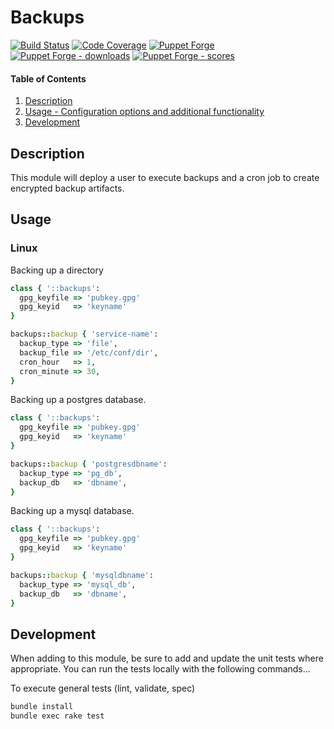 # Backups

[![Build Status](https://travis-ci.org/dmcanally/denver-backups.svg?branch=master)](https://travis-ci.org/dmcanally/denver-backups)
[![Code Coverage](https://coveralls.io/repos/github/dmcanally/denver-backups/badge.svg?branch=master)](https://coveralls.io/github/dmcanally/denver-backups)
[![Puppet Forge](https://img.shields.io/puppetforge/v/denver/backups.svg)](https://forge.puppetlabs.com/denver/backups)
[![Puppet Forge - downloads](https://img.shields.io/puppetforge/dt/denver/backups.svg)](https://forge.puppetlabs.com/denver/backups)
[![Puppet Forge - scores](https://img.shields.io/puppetforge/f/denver/backups.svg)](https://forge.puppetlabs.com/denver/backups)

#### Table of Contents

1. [Description](#description)
1. [Usage - Configuration options and additional functionality](#usage)
1. [Development](#development)

## Description

This module will deploy a user to execute backups and a cron job to create encrypted backup artifacts.

## Usage

### Linux 
Backing up a directory
```ruby
class { '::backups':
  gpg_keyfile => 'pubkey.gpg'
  gpg_keyid   => 'keyname'
}

backups::backup { 'service-name':
  backup_type => 'file',
  backup_file => '/etc/conf/dir', 
  cron_hour   => 1,
  cron_minute => 30,
}
```

Backing up a postgres database.
```ruby
class { '::backups':
  gpg_keyfile => 'pubkey.gpg'
  gpg_keyid   => 'keyname'
}

backups::backup { 'postgresdbname':
  backup_type => 'pg_db',
  backup_db   => 'dbname',
}
```

Backing up a mysql database.
```ruby
class { '::backups':
  gpg_keyfile => 'pubkey.gpg'
  gpg_keyid   => 'keyname'
}

backups::backup { 'mysqldbname':
  backup_type => 'mysql_db',
  backup_db   => 'dbname',
}
```

## Development

When adding to this module, be sure to add and update the unit tests where appropriate. You can run the tests locally with the following commands...

To execute general tests (lint, validate, spec)
```bash
bundle install
bundle exec rake test
```
